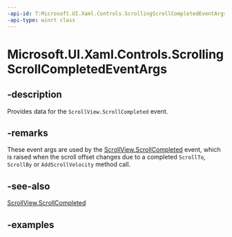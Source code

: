 ```yaml
---
-api-id: T:Microsoft.UI.Xaml.Controls.ScrollingScrollCompletedEventArgs
-api-type: winrt class
---
```


# Microsoft.UI.Xaml.Controls.ScrollingScrollCompletedEventArgs

<!--
public sealed class ScrollingScrollCompletedEventArgs
-->

## -description

Provides data for the `ScrollView.ScrollCompleted` event.

## -remarks

These event args are used by the [ScrollView.ScrollCompleted](scrollview_scrollcompleted.md) event, which is raised when the scroll offset changes due to a completed `ScrollTo`, `ScrollBy` or `AddScrollVelocity` method call.

## -see-also

[ScrollView.ScrollCompleted](scrollview_scrollcompleted.md)

## -examples
